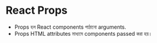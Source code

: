 # React Props
- Props হল React components পাঠানো arguments.
- Props HTML attributes মাধ্যমে components passed করা হয়।

